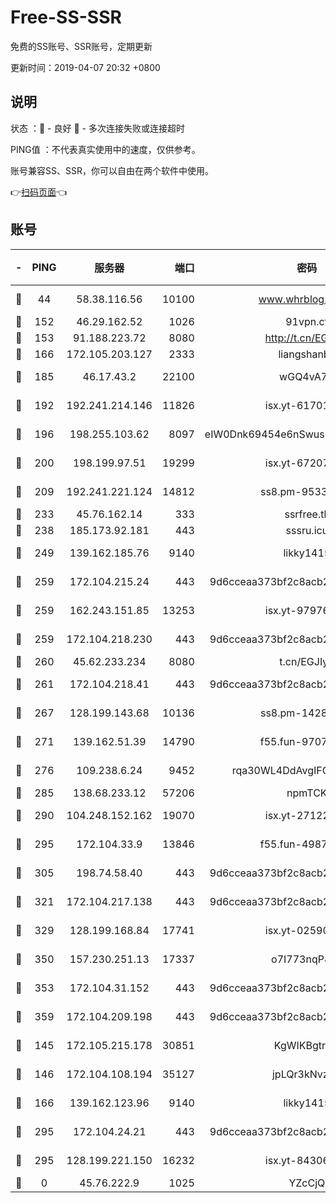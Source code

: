 # Free-SS-SSR

免费的SS账号、SSR账号，定期更新

更新时间：2019-04-07 20:32 +0800

## 说明

状态     ：🙂 - 良好 🙁 - 多次连接失败或连接超时

PING值   ：不代表真实使用中的速度，仅供参考。

账号兼容SS、SSR，你可以自由在两个软件中使用。

👉[扫码页面](https://liesauer.github.io/Free-SS-SSR/)👈

## 账号

|-|PING|服务器|端口|密码|加密方式|区域|
|:----:|:----:|:-----:|-----:|:----:|:----:|:----:|
|🙂|44|58.38.116.56|10100|www.whrblog.online|aes-256-cfb|CN|
|🙂|152|46.29.162.52|1026|91vpn.cf|rc4-md5|RU|
|🙂|153|91.188.223.72|8080|http://t.cn/EGJIyrl|rc4-md5|RU|
|🙂|166|172.105.203.127|2333|liangshanbo|chacha20|JP|
|🙂|185|46.17.43.2|22100|wGQ4vA7D|aes-256-gcm|RU|
|🙂|192|192.241.214.146|11826|isx.yt-61701158|aes-256-cfb|US|
|🙂|196|198.255.103.62|8097|eIW0Dnk69454e6nSwuspv9DmS201tQ0D|aes-256-cfb|US|
|🙂|200|198.199.97.51|19299|isx.yt-67207064|aes-256-cfb|US|
|🙂|209|192.241.221.124|14812|ss8.pm-95331690|aes-256-cfb|US|
|🙂|233|45.76.162.14|333|ssrfree.tk|rc4|SG|
|🙂|238|185.173.92.181|443|sssru.icu|rc4-md5|RU|
|🙂|249|139.162.185.76|9140|likky1415|aes-256-cfb|DE|
|🙂|259|172.104.215.24|443|9d6cceaa373bf2c8acb22e60b6a58be6|aes-256-cfb|US|
|🙂|259|162.243.151.85|13253|isx.yt-97976890|aes-256-cfb|US|
|🙂|259|172.104.218.230|443|9d6cceaa373bf2c8acb22e60b6a58be6|aes-256-cfb|US|
|🙂|260|45.62.233.234|8080|t.cn/EGJIyrl|rc4-md5|CA|
|🙂|261|172.104.218.41|443|9d6cceaa373bf2c8acb22e60b6a58be6|aes-256-cfb|US|
|🙂|267|128.199.143.68|10136|ss8.pm-14281446|aes-256-cfb|SG|
|🙂|271|139.162.51.39|14790|f55.fun-97070038|aes-256-cfb|SG|
|🙂|276|109.238.6.24|9452|rqa30WL4DdAvgIFG6Fs3znzTa|aes-256-cfb|FR|
|🙂|285|138.68.233.12|57206|npmTCK|rc4-md5|US|
|🙂|290|104.248.152.162|19070|isx.yt-27122469|aes-256-cfb|SG|
|🙂|295|172.104.33.9|13846|f55.fun-49871039|aes-256-cfb|SG|
|🙂|305|198.74.58.40|443|9d6cceaa373bf2c8acb22e60b6a58be6|aes-256-cfb|US|
|🙂|321|172.104.217.138|443|9d6cceaa373bf2c8acb22e60b6a58be6|aes-256-cfb|US|
|🙂|329|128.199.168.84|17741|isx.yt-02590553|aes-256-cfb|SG|
|🙂|350|157.230.251.13|17337|o7I773nqP8ug|aes-256-cfb|SG|
|🙂|353|172.104.31.152|443|9d6cceaa373bf2c8acb22e60b6a58be6|aes-256-cfb|US|
|🙂|359|172.104.209.198|443|9d6cceaa373bf2c8acb22e60b6a58be6|aes-256-cfb|US|
|🙂|145|172.105.215.178|30851|KgWIKBgtrjzT|aes-256-cfb|JP|
|🙂|146|172.104.108.194|35127|jpLQr3kNvzJG|aes-256-cfb|JP|
|🙂|166|139.162.123.96|9140|likky1415|aes-256-cfb|JP|
|🙂|295|172.104.24.21|443|9d6cceaa373bf2c8acb22e60b6a58be6|aes-256-cfb|US|
|🙁|295|128.199.221.150|16232|isx.yt-84306479|aes-256-cfb|SG|
|🙁|0|45.76.222.9|1025|YZcCjQ|rc4-md5|JP|
